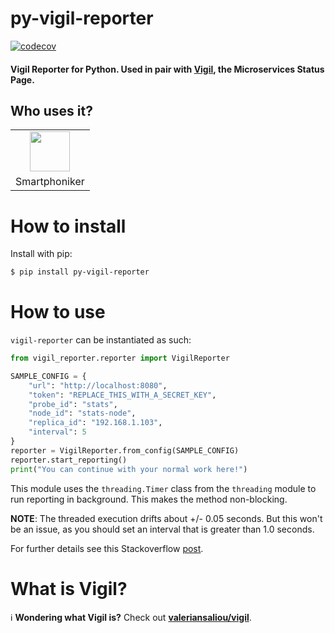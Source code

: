 # py-vigil-reporter
[![codecov](https://codecov.io/gh/M0r13n/py-vigil-reporter/branch/master/graph/badge.svg)](https://codecov.io/gh/M0r13n/py-vigil-reporter)

#### Vigil Reporter for Python. Used in pair with [Vigil](https://github.com/valeriansaliou/vigil), the Microservices Status Page.


## Who uses it?

<table>
<tr>
<td align="center"><a href="https://smartphoniker.shop/"><img src="https://smartphoniker.shop/static/images/smartphoniker-logo.svg" height="64" /></a></td>
</tr>
<tr>
<td align="center">Smartphoniker</td>
</tr>
</table>



# How to install
Install with pip:

```sh
$ pip install py-vigil-reporter
```


# How to use
`vigil-reporter` can be instantiated as such:

```py
from vigil_reporter.reporter import VigilReporter

SAMPLE_CONFIG = {
    "url": "http://localhost:8080",
    "token": "REPLACE_THIS_WITH_A_SECRET_KEY",
    "probe_id": "stats",
    "node_id": "stats-node",
    "replica_id": "192.168.1.103",
    "interval": 5
}
reporter = VigilReporter.from_config(SAMPLE_CONFIG)
reporter.start_reporting()
print("You can continue with your normal work here!")
```

This module uses the `threading.Timer` class from the `threading` module to run reporting in background. 
This makes the method non-blocking. 

**NOTE**: The threaded execution drifts about +/- 0.05 seconds. But this won't be an issue, as you should set an interval that is greater than 1.0 seconds.

For further details see this Stackoverflow [post](https://stackoverflow.com/questions/8600161/executing-periodic-actions-in-python).

# What is Vigil?
ℹ️ **Wondering what Vigil is?** Check out **[valeriansaliou/vigil](https://github.com/valeriansaliou/vigil)**.
